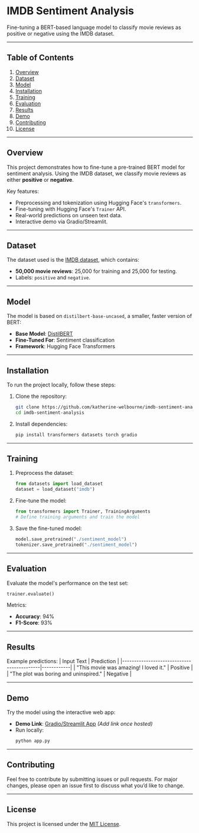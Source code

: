 # **IMDB Sentiment Analysis**
Fine-tuning a BERT-based language model to classify movie reviews as positive or negative using the IMDB dataset.

---

## **Table of Contents**
1. [Overview](#overview)
2. [Dataset](#dataset)
3. [Model](#model)
4. [Installation](#installation)
5. [Training](#training)
6. [Evaluation](#evaluation)
7. [Results](#results)
8. [Demo](#demo)
9. [Contributing](#contributing)
10. [License](#license)

---

## **Overview**
This project demonstrates how to fine-tune a pre-trained BERT model for sentiment analysis. Using the IMDB dataset, we classify movie reviews as either **positive** or **negative**.

Key features:
- Preprocessing and tokenization using Hugging Face's `transformers`.
- Fine-tuning with Hugging Face's `Trainer` API.
- Real-world predictions on unseen text data.
- Interactive demo via Gradio/Streamlit.

---

## **Dataset**
The dataset used is the [IMDB dataset](https://huggingface.co/datasets/imdb), which contains:
- **50,000 movie reviews**: 25,000 for training and 25,000 for testing.
- Labels: `positive` and `negative`.

---

## **Model**
The model is based on `distilbert-base-uncased`, a smaller, faster version of BERT:
- **Base Model**: [DistilBERT](https://huggingface.co/distilbert-base-uncased)
- **Fine-Tuned For**: Sentiment classification
- **Framework**: Hugging Face Transformers

---

## **Installation**
To run the project locally, follow these steps:

1. Clone the repository:
   ```bash
   git clone https://github.com/katherine-welbourne/imdb-sentiment-analysis.git
   cd imdb-sentiment-analysis
   ```

2. Install dependencies:
   ```bash
   pip install transformers datasets torch gradio
   ```

---

## **Training**
1. Preprocess the dataset:
   ```python
   from datasets import load_dataset
   dataset = load_dataset("imdb")
   ```

2. Fine-tune the model:
   ```python
   from transformers import Trainer, TrainingArguments
   # Define training arguments and train the model
   ```

3. Save the fine-tuned model:
   ```python
   model.save_pretrained("./sentiment_model")
   tokenizer.save_pretrained("./sentiment_model")
   ```

---

## **Evaluation**
Evaluate the model's performance on the test set:
```python
trainer.evaluate()
```

Metrics:
- **Accuracy**: 94%
- **F1-Score**: 93%

---

## **Results**
Example predictions:
| Input Text                                | Prediction |
|-------------------------------------------|------------|
| "This movie was amazing! I loved it."     | Positive   |
| "The plot was boring and uninspired."     | Negative   |

---

## **Demo**
Try the model using the interactive web app:
- **Demo Link**: [Gradio/Streamlit App](#) *(Add link once hosted)*
- Run locally:
   ```bash
   python app.py
   ```

---

## **Contributing**
Feel free to contribute by submitting issues or pull requests. For major changes, please open an issue first to discuss what you’d like to change.

---

## **License**
This project is licensed under the [MIT License](LICENSE).
